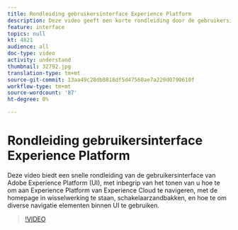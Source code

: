 ```yaml
---
title: Rondleiding gebruikersinterface Experience Platform
description: Deze video geeft een korte rondleiding door de gebruikersinterface van Adobe Experience Platform om u te tonen hoe te om aan Experience Platform van Experience Cloud, het homepage dashboard, de de enablement eigenschappen van de interface, de zandbakschakelaar en navigatie elementen te navigeren.
feature: interface
topics: null
kt: 4821
audience: all
doc-type: video
activity: understand
thumbnail: 32792.jpg
translation-type: tm+mt
source-git-commit: 13aa49c28db0818df5d47560ae7a220d0790610f
workflow-type: tm+mt
source-wordcount: '87'
ht-degree: 0%

---
```



# Rondleiding gebruikersinterface Experience Platform

Deze video biedt een snelle rondleiding van de gebruikersinterface van Adobe Experience Platform (UI), met inbegrip van het tonen van u hoe te om aan Experience Platform van Experience Cloud te navigeren, met de homepage in wisselwerking te staan, schakelaarzandbakken, en hoe te om diverse navigatie elementen binnen UI te gebruiken.

>[!VIDEO](https://video.tv.adobe.com/v/32792?quality=12&learn=on)